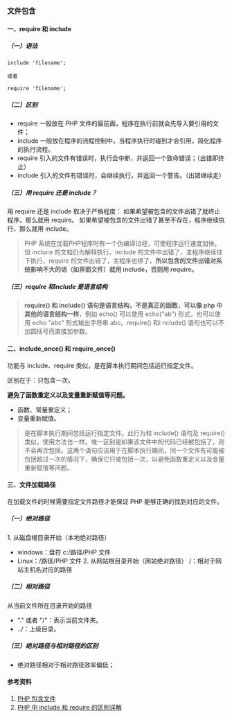 ### 文件包含
#### 一、require 和 include
##### （一）语法
```
include 'filename';

或者

require 'filename';
```
##### （二）区别
- require 一般放在 PHP 文件的最前面，程序在执行前就会先导入要引用的文件；
- include 一般放在程序的流程控制中，当程序执行时碰到才会引用，简化程序的执行流程。
- require 引入的文件有错误时，执行会中断，并返回一个致命错误；（出错即终止）
- include 引入的文件有错误时，会继续执行，并返回一个警告。（出错继续走）

##### （三）用 require 还是 include？
用 require 还是 include 取决于严格程度：
如果希望被包含的文件出错了就终止程序，那么就用 require。
如果希望被包含的文件出错了甚至不存在，程序继续执行，那么就用 include。
> PHP 系统在加载PHP程序时有一个伪编译过程，可使程序运行速度加快。但 incluce 的文档仍为解释执行。include 的文件中出错了，主程序继续往下执行，require 的文件出错了，主程序也停了，**所以包含的文件出错对系统影响不大的话（如界面文件）就用 include，否则用 require。**

##### （三）require 和include 是语言结构
> **require() 和 include() 语句是语言结构，不是真正的函数，可以像 php 中其他的语言结构一样**，例如 echo() 可以使用 echo("ab") 形式，也可以使用 echo "abc" 形式输出字符串 abc。require() 和i nclude() 语句也可以不加圆括号而直接加参数。

#### 二、include_once() 和 require_once()
功能与 include、require 类似，是在脚本执行期间包括运行指定文件。

区别在于：只包含一次。

**避免了函数重定义以及变量重新赋值等问题。**
- 函数、常量重定义；
- 变量重新赋值。

> 是在脚本执行期间包括运行指定文件。此行为和 include() 语句及 require() 类似，使用方法也一样。唯一区别是如果该文件中的代码已经被包括了，则不会再次包括。这两个语句应该用于在脚本执行期间，同一个文件有可能被包括超过一次的情况下，确保它只被包括一次，以避免函数重定义以及变量重新赋值等问题。

#### 三、文件加载路径
在加载文件的时候需要指定文件路径才能保证 PHP 能够正确的找到对应的文件。

##### （一）绝对路径
1\. 从磁盘根目录开始（本地绝对路径）
- windows：盘符 c:/路径/PHP 文件
- Linux：/路径/PHP 文件
2\. 从网站根目录开始（网站绝对路径）
/：相对于网站主机名对应的路径
##### （二）相对路径 
从当前文件所在目录开始的路径
- "." 或者 "/"：表示当前文件夹。
- ../：上级目录。
##### （三）绝对路径与相对路径的区别
- 绝对路径相对于相对路径效率偏低；
#### 参考资料
1. [PHP 包含文件](https://www.runoob.com/php/php-includes.html)
2. [PHP 中 include 和 require 的区别详解](https://www.runoob.com/w3cnote/php-different-include-and-require.html)
